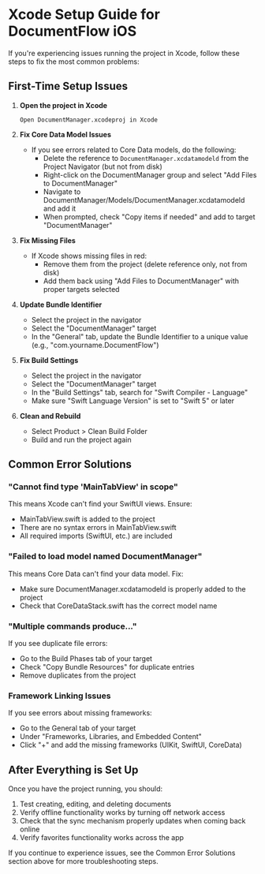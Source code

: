 # Xcode Setup Guide for DocumentFlow iOS

If you're experiencing issues running the project in Xcode, follow these steps to fix the most common problems:

## First-Time Setup Issues

1. **Open the project in Xcode**
   ```
   Open DocumentManager.xcodeproj in Xcode
   ```

2. **Fix Core Data Model Issues**
   - If you see errors related to Core Data models, do the following:
     - Delete the reference to `DocumentManager.xcdatamodeld` from the Project Navigator (but not from disk)
     - Right-click on the DocumentManager group and select "Add Files to DocumentManager"
     - Navigate to DocumentManager/Models/DocumentManager.xcdatamodeld and add it
     - When prompted, check "Copy items if needed" and add to target "DocumentManager"

3. **Fix Missing Files**
   - If Xcode shows missing files in red:
     - Remove them from the project (delete reference only, not from disk)
     - Add them back using "Add Files to DocumentManager" with proper targets selected

4. **Update Bundle Identifier**
   - Select the project in the navigator
   - Select the "DocumentManager" target
   - In the "General" tab, update the Bundle Identifier to a unique value
     (e.g., "com.yourname.DocumentFlow")

5. **Fix Build Settings**
   - Select the project in the navigator
   - Select the "DocumentManager" target
   - In the "Build Settings" tab, search for "Swift Compiler - Language"
   - Make sure "Swift Language Version" is set to "Swift 5" or later

6. **Clean and Rebuild**
   - Select Product > Clean Build Folder
   - Build and run the project again

## Common Error Solutions

### "Cannot find type 'MainTabView' in scope"
This means Xcode can't find your SwiftUI views. Ensure:
- MainTabView.swift is added to the project
- There are no syntax errors in MainTabView.swift
- All required imports (SwiftUI, etc.) are included

### "Failed to load model named DocumentManager"
This means Core Data can't find your data model. Fix:
- Make sure DocumentManager.xcdatamodeld is properly added to the project
- Check that CoreDataStack.swift has the correct model name

### "Multiple commands produce..."
If you see duplicate file errors:
- Go to the Build Phases tab of your target
- Check "Copy Bundle Resources" for duplicate entries
- Remove duplicates from the project

### Framework Linking Issues
If you see errors about missing frameworks:
- Go to the General tab of your target
- Under "Frameworks, Libraries, and Embedded Content"
- Click "+" and add the missing frameworks (UIKit, SwiftUI, CoreData)

## After Everything is Set Up

Once you have the project running, you should:

1. Test creating, editing, and deleting documents
2. Verify offline functionality works by turning off network access
3. Check that the sync mechanism properly updates when coming back online
4. Verify favorites functionality works across the app

If you continue to experience issues, see the Common Error Solutions section above for more troubleshooting steps.